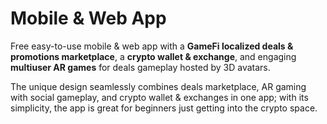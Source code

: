 # Mobile & Web App

Free easy-to-use mobile & web app with a **GameFi localized deals & promotions marketplace**, a **crypto wallet & exchange**, and engaging **multiuser AR games** for deals gameplay hosted by 3D avatars.

The unique design seamlessly combines deals marketplace, AR gaming with social gameplay, and crypto wallet & exchanges in one app; with its simplicity, the app is great for beginners just getting into the crypto space.
